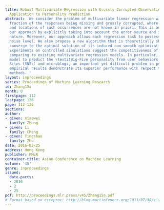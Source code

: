 ```yaml
---
title: Robust Multivariate Regression with Grossly Corrupted Observations and Its
  Application to Personality Prediction
abstract: 'We consider the problem of multivariate linear regression with a small
  fraction of the responses being missing and grossly corrupted, where the magnitudes
  and locations of such occurrences are not known in priori. This is addressed in
  our approach by explicitly taking into account the error source and its sparseness
  nature. Moreover, our approach allows each regression task to possess its distinct
  noise level. We also propose a new algorithm that is theoretically shown to always
  converge to the optimal solution of its induced non-smooth optimization problem.
  Experiments on controlled simulations suggest the competitiveness of our algorithm
  comparing to existing multivariate regression models. In particular, we apply our
  model to predict the \textitBig-Five personality from user behaviors at Social Network
  Sites (SNSs) and microblogs, an important yet difficult problem in psychology, where
  empirical results demonstrate its superior performance with respect to related learning
  methods. '
layout: inproceedings
series: Proceedings of Machine Learning Research
id: Zhang15a
month: 0
firstpage: 112
lastpage: 126
page: 112-126
sections: 
author:
- given: Xiaowei
  family: Zhang
- given: Li
  family: Cheng
- given: Tingshao
  family: Zhu
date: 2016-02-25
address: Hong Kong
publisher: PMLR
container-title: Asian Conference on Machine Learning
volume: '45'
genre: inproceedings
issued:
  date-parts:
  - 2016
  - 2
  - 25
pdf: http://proceedings.mlr.press/v45/Zhang15a.pdf
# Format based on citeproc: http://blog.martinfenner.org/2013/07/30/citeproc-yaml-for-bibliographies/
---
```

